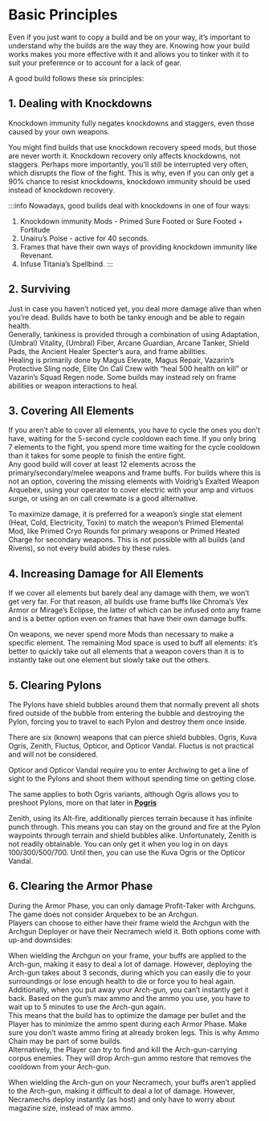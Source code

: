 # Basic Principles

Even if you just want to copy a build and be on your way, it’s important to understand why the builds are the way they are. Knowing how your build works makes you more effective with it and allows you to tinker with it to suit your preference or to account for a lack of gear.

A good build follows these six principles:

## **1\. Dealing with Knockdowns**

Knockdown immunity fully negates knockdowns and staggers, even those caused by your own weapons.

You might find builds that use knockdown recovery speed mods, but those are never worth it. Knockdown recovery only affects knockdowns, not staggers. Perhaps more importantly, you’ll still be interrupted very often, which disrupts the flow of the fight. This is why, even if you can only get a 90% chance to resist knockdowns, knockdown immunity should be used instead of knockdown recovery.

:::info Nowadays, good builds deal with knockdowns in one of four ways:
1. Knockdown immunity Mods - Primed Sure Footed or Sure Footed + Fortitude
2. Unairu’s Poise - active for 40 seconds.
3. Frames that have their own ways of providing knockdown immunity like Revenant.
4. Infuse Titania’s Spellbind.
:::

## **2\. Surviving**

Just in case you haven’t noticed yet, you deal more damage alive than when you’re dead. Builds have to both be tanky enough and be able to regain health.  
Generally, tankiness is provided through a combination of using Adaptation, (Umbral) Vitality, (Umbral) Fiber, Arcane Guardian, Arcane Tanker, Shield Pads, the Ancient Healer Specter’s aura, and frame abilities.  
Healing is primarily done by Magus Elevate, Magus Repair, Vazarin’s Protective Sling node, Elite On Call Crew with “heal 500 health on kill” or Vazarin’s Squad Regen node. Some builds may instead rely on frame abilities or weapon interactions to heal.

## **3\. Covering All Elements**

If you aren’t able to cover all elements, you have to cycle the ones you don’t have, waiting for the 5-second cycle cooldown each time. If you only bring 7 elements to the fight, you spend more time waiting for the cycle cooldown than it takes for some people to finish the entire fight.  
Any good build will cover at least 12 elements across the primary/secondary/melee weapons and frame buffs. For builds where this is not an option, covering the missing elements with Voidrig’s Exalted Weapon Arquebex, using your operator to cover electric with your amp and virtuos surge, or using an on call crewmate is a good alternative.

To maximize damage, it is preferred for a weapon’s single stat element (Heat, Cold, Electricity, Toxin) to match the weapon’s Primed Elemental Mod, like Primed Cryo Rounds for primary weapons or Primed Heated Charge for secondary weapons. This is not possible with all builds (and Rivens), so not every build abides by these rules.

## **4\. Increasing Damage for All Elements**

If we cover all elements but barely deal any damage with them, we won’t get very far. For that reason, all builds use frame buffs like Chroma’s Vex Armor or Mirage’s Eclipse, the latter of which can be infused onto any frame and is a better option even on frames that have their own damage buffs.

On weapons, we never spend more Mods than necessary to make a specific element. The remaining Mod space is used to buff all elements: it’s better to quickly take out all elements that a weapon covers than it is to instantly take out one element but slowly take out the others.

## **5\. Clearing Pylons**

The Pylons have shield bubbles around them that normally prevent all shots fired outside of the bubble from entering the bubble and destroying the Pylon, forcing you to travel to each Pylon and destroy them once inside.

There are six (known) weapons that can pierce shield bubbles. Ogris, Kuva Ogris, Zenith, Fluctus, Opticor, and Opticor Vandal.
Fluctus is not practical and will not be considered.

Opticor and Opticor Vandal require you to enter Archwing to get a line of sight to the Pylons and shoot them without spending time on getting close.

The same applies to both Ogris variants, although Ogris allows you to preshoot Pylons, more on that later in [__Pogris__](/beginner/advanced-principles.html#pogris)

Zenith, using its Alt-fire, additionally pierces terrain because it has infinite punch through. This means you can stay on the ground and fire at the Pylon waypoints through terrain and shield bubbles alike.
Unfortunately, Zenith is not readily obtainable. You can only get it when you log in on days 100/300/500/700. Until then, you can use the Kuva Ogris or the Opticor Vandal.

## **6\. Clearing the Armor Phase**

During the Armor Phase, you can only damage Profit-Taker with Archguns. The game does not consider Arquebex to be an Archgun.  
Players can choose to either have their frame wield the Archgun with the Archgun Deployer or have their Necramech wield it. Both options come with up-and downsides:

When wielding the Archgun on your frame, your buffs are applied to the Arch-gun, making it easy to deal a lot of damage. However, deploying the Arch-gun takes about 3 seconds, during which you can easily die to your surroundings or lose enough health to die or force you to heal again. Additionally, when you put away your Arch-gun, you can’t instantly get it back. Based on the gun’s max ammo and the ammo you use, you have to wait up to 5 minutes to use the Arch-gun again.  
This means that the build has to optimize the damage per bullet and the Player has to minimize the ammo spent during each Armor Phase. Make sure you don’t waste ammo firing at already broken legs. This is why Ammo Chain may be part of some builds.  
Alternatively, the Player can try to find and kill the Arch-gun-carrying corpus enemies. They will drop Arch-gun ammo restore that removes the cooldown from your Arch-gun.

When wielding the Arch-gun on your Necramech, your buffs aren’t applied to the Arch-gun, making it difficult to deal a lot of damage. However, Necramechs deploy instantly (as host) and only have to worry about magazine size, instead of max ammo.